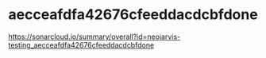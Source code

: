 # aecceafdfa42676cfeeddacdcbfdone
https://sonarcloud.io/summary/overall?id=neojarvis-testing_aecceafdfa42676cfeeddacdcbfdone
